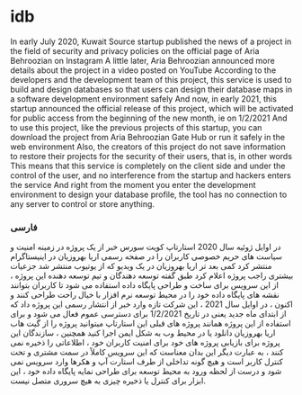 # idb
In early July 2020, Kuwait Source startup published the news of a project in the field of security and privacy policies on the official page of Aria Behroozian on Instagram A little later, Aria Behroozian announced more details about the project in a video posted on YouTube According to the developers and the development team of this project, this service is used to build and design databases so that users can design their database maps in a software development environment safely And now, in early 2021, this startup announced the official release of this project, which will be activated for public access from the beginning of the new month, ie on 1/2/2021 And to use this project, like the previous projects of this startup, you can download the project from Aria Behroozian Gate Hub or run it safely in the web environment Also, the creators of this project do not save information to restore their projects for the security of their users, that is, in other words This means that this service is completely on the client side and under the control of the user, and no interference from the startup and hackers enters the service And right from the moment you enter the development environment to design your database profile, the tool has no connection to any server to control or store anything.

### فارسی
در اوایل ژوئیه سال 2020 استارتاپ کویت سورس خبر از یک پروژه در زمینه امنیت و سیاست های حریم خصوصی کاربران را در صفحه رسمی اریا بهروزیان در اینیستاگرام منتشر کرد کمی بعد تر اریا بهروزیان در یک ویدیو که از یوتیوب منتشر شد جزعیات بیشتری راجب پروژه اعلام کرد طبق گفته توسعه دهندگان و تیم توسعه دهنده این پروژه ، از این سرویس برای ساخت و طراحی پایگاه داده استفاده می شود تا کاربران بتوانند نقشه های پایگاه داده خود را در محیط توسعه نرم افزار با خیال راحت طراحی کنند و اکنون ، در اوایل سال 2021 ، این شرکت تازه وارد خبر از انتشار رسمی این پروژه داد که از ابتدای ماه جدید یعنی در تاریخ 1/2/2021 برای دسترسی عموم فعال می شود و برای استفاده از این پروژه همانند پروژه های قبلی این استارتاپ میتوانید پروژه را از گیت هاب اریا بهروزیان دانلود یا در محیط وب به شکل ایمن اجرا کنید همچنین ، سازندگان این پروژه برای بازیابی پروژه های خود برای امنیت کاربران خود ، اطلاعاتی را ذخیره نمی کنند ، به عبارت دیگر این بدان معناست که این سرویس کاملاً در سمت مشتری و تحت کنترل کاربر است و هیچ گونه تداخلی از طرف استارت آپ و هکرها وارد سرویس نمی شود و درست از لحظه ورود به محیط توسعه برای طراحی نمایه پایگاه داده خود ، این ابزار برای کنترل یا ذخیره چیزی به هیچ سروری متصل نیست.
